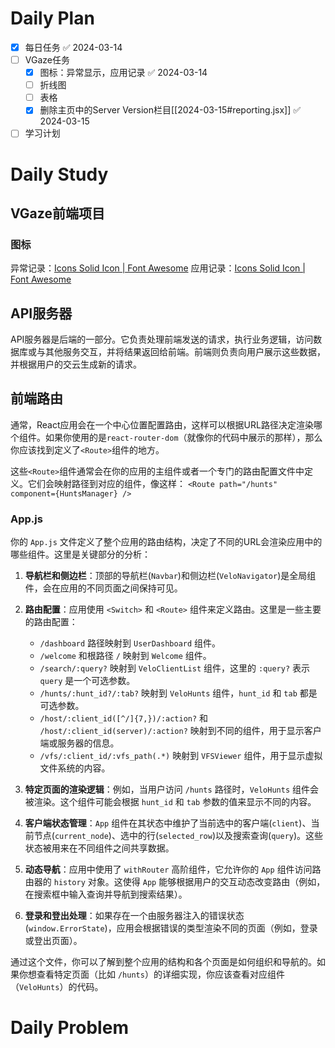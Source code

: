 # Daily Plan
- [x] 每日任务 ✅ 2024-03-14
- [ ] VGaze任务
	- [x] 图标：异常显示，应用记录 ✅ 2024-03-14
	- [ ] 折线图
	- [ ] 表格
	- [x] 删除主页中的Server Version栏目[[2024-03-15#reporting.jsx]] ✅ 2024-03-15
- [ ] 学习计划
# Daily Study
## VGaze前端项目
### 图标
异常记录：[Icons Solid Icon | Font Awesome](https://fontawesome.com/v6/icons/circle-exclamation?f=classic&s=solid)
应用记录：[Icons Solid Icon | Font Awesome](https://fontawesome.com/v6/icons/desktop?f=classic&s=solid)
## API服务器
API服务器是后端的一部分。它负责处理前端发送的请求，执行业务逻辑，访问数据库或与其他服务交互，并将结果返回给前端。前端则负责向用户展示这些数据，并根据用户的交云生成新的请求。
## 前端路由
通常，React应用会在一个中心位置配置路由，这样可以根据URL路径决定渲染哪个组件。如果你使用的是`react-router-dom`（就像你的代码中展示的那样），那么你应该找到定义了`<Route>`组件的地方。

这些`<Route>`组件通常会在你的应用的主组件或者一个专门的路由配置文件中定义。它们会映射路径到对应的组件，像这样：
`<Route path="/hunts" component={HuntsManager} />`
### App.js
你的 `App.js` 文件定义了整个应用的路由结构，决定了不同的URL会渲染应用中的哪些组件。这里是关键部分的分析：

1. **导航栏和侧边栏**：顶部的导航栏(`Navbar`)和侧边栏(`VeloNavigator`)是全局组件，会在应用的不同页面之间保持可见。
    
2. **路由配置**：应用使用 `<Switch>` 和 `<Route>` 组件来定义路由。这里是一些主要的路由配置：
    
    - `/dashboard` 路径映射到 `UserDashboard` 组件。
    - `/welcome` 和根路径 `/` 映射到 `Welcome` 组件。
    - `/search/:query?` 映射到 `VeloClientList` 组件，这里的 `:query?` 表示 `query` 是一个可选参数。
    - `/hunts/:hunt_id?/:tab?` 映射到 `VeloHunts` 组件，`hunt_id` 和 `tab` 都是可选参数。
    - `/host/:client_id([^/]{7,})/:action?` 和 `/host/:client_id(server)/:action?` 映射到不同的组件，用于显示客户端或服务器的信息。
    - `/vfs/:client_id/:vfs_path(.*)` 映射到 `VFSViewer` 组件，用于显示虚拟文件系统的内容。
3. **特定页面的渲染逻辑**：例如，当用户访问 `/hunts` 路径时，`VeloHunts` 组件会被渲染。这个组件可能会根据 `hunt_id` 和 `tab` 参数的值来显示不同的内容。
    
4. **客户端状态管理**：`App` 组件在其状态中维护了当前选中的客户端(`client`)、当前节点(`current_node`)、选中的行(`selected_row`)以及搜索查询(`query`)。这些状态被用来在不同组件之间共享数据。
    
5. **动态导航**：应用中使用了 `withRouter` 高阶组件，它允许你的 `App` 组件访问路由器的 `history` 对象。这使得 `App` 能够根据用户的交互动态改变路由（例如，在搜索框中输入查询并导航到搜索结果）。
    
6. **登录和登出处理**：如果存在一个由服务器注入的错误状态(`window.ErrorState`)，应用会根据错误的类型渲染不同的页面（例如，登录或登出页面）。
    

通过这个文件，你可以了解到整个应用的结构和各个页面是如何组织和导航的。如果你想查看特定页面（比如 `/hunts`）的详细实现，你应该查看对应组件（`VeloHunts`）的代码。
# Daily Problem